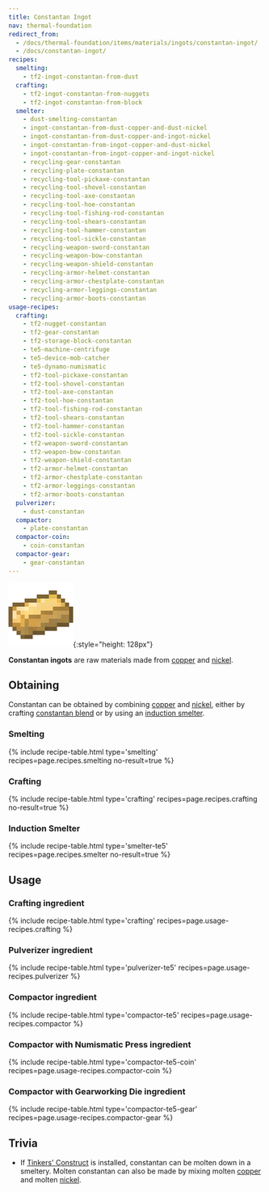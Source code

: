 ```yaml
---
title: Constantan Ingot
nav: thermal-foundation
redirect_from:
  - /docs/thermal-foundation/items/materials/ingots/constantan-ingot/
  - /docs/constantan-ingot/
recipes:
  smelting:
    - tf2-ingot-constantan-from-dust
  crafting:
    - tf2-ingot-constantan-from-nuggets
    - tf2-ingot-constantan-from-block
  smelter:
    - dust-smelting-constantan
    - ingot-constantan-from-dust-copper-and-dust-nickel
    - ingot-constantan-from-dust-copper-and-ingot-nickel
    - ingot-constantan-from-ingot-copper-and-dust-nickel
    - ingot-constantan-from-ingot-copper-and-ingot-nickel
    - recycling-gear-constantan
    - recycling-plate-constantan
    - recycling-tool-pickaxe-constantan
    - recycling-tool-shovel-constantan
    - recycling-tool-axe-constantan
    - recycling-tool-hoe-constantan
    - recycling-tool-fishing-rod-constantan
    - recycling-tool-shears-constantan
    - recycling-tool-hammer-constantan
    - recycling-tool-sickle-constantan
    - recycling-weapon-sword-constantan
    - recycling-weapon-bow-constantan
    - recycling-weapon-shield-constantan
    - recycling-armor-helmet-constantan
    - recycling-armor-chestplate-constantan
    - recycling-armor-leggings-constantan
    - recycling-armor-boots-constantan
usage-recipes:
  crafting:
    - tf2-nugget-constantan
    - tf2-gear-constantan
    - tf2-storage-block-constantan
    - te5-machine-centrifuge
    - te5-device-mob-catcher
    - te5-dynamo-numismatic
    - tf2-tool-pickaxe-constantan
    - tf2-tool-shovel-constantan
    - tf2-tool-axe-constantan
    - tf2-tool-hoe-constantan
    - tf2-tool-fishing-rod-constantan
    - tf2-tool-shears-constantan
    - tf2-tool-hammer-constantan
    - tf2-tool-sickle-constantan
    - tf2-weapon-sword-constantan
    - tf2-weapon-bow-constantan
    - tf2-weapon-shield-constantan
    - tf2-armor-helmet-constantan
    - tf2-armor-chestplate-constantan
    - tf2-armor-leggings-constantan
    - tf2-armor-boots-constantan
  pulverizer:
    - dust-constantan
  compactor:
    - plate-constantan
  compactor-coin:
    - coin-constantan
  compactor-gear:
    - gear-constantan
---
```


![Constantan ingot](/assets/images/thermal-foundation/ingot-constantan.png){:style="height: 128px"}


**Constantan ingots** are raw materials made from [copper](/docs/thermal-foundation/copper-ingot/)
and [nickel](/docs/thermal-foundation/nickel-ingot/).


Obtaining
---------

Constantan can be obtained by combining [copper](/docs/thermal-foundation/copper-ingot/) and
[nickel](/docs/thermal-foundation/nickel-ingot/), either by crafting [constantan
blend](/docs/thermal-foundation/constantan-blend/) or by using an [induction
smelter](/docs/thermal-expansion/induction-smelter/).

### Smelting
{% include recipe-table.html type='smelting' recipes=page.recipes.smelting no-result=true %}

### Crafting
{% include recipe-table.html type='crafting' recipes=page.recipes.crafting no-result=true %}

### Induction Smelter
{% include recipe-table.html type='smelter-te5' recipes=page.recipes.smelter no-result=true %}


Usage
-----

### Crafting ingredient
{% include recipe-table.html type='crafting' recipes=page.usage-recipes.crafting %}

### Pulverizer ingredient
{% include recipe-table.html type='pulverizer-te5' recipes=page.usage-recipes.pulverizer %}

### Compactor ingredient
{% include recipe-table.html type='compactor-te5' recipes=page.usage-recipes.compactor %}

### Compactor with Numismatic Press ingredient
{% include recipe-table.html type='compactor-te5-coin' recipes=page.usage-recipes.compactor-coin %}

### Compactor with Gearworking Die ingredient
{% include recipe-table.html type='compactor-te5-gear' recipes=page.usage-recipes.compactor-gear %}


Trivia
------

* If [Tinkers'
  Construct](https://minecraft.curseforge.com/projects/tinkers-construct) is
  installed, constantan can be molten down in a smeltery. Molten constantan can
  also be made by mixing molten [copper](/docs/thermal-foundation/copper-ingot/) and molten
  [nickel](/docs/thermal-foundation/nickel-ingot/).
